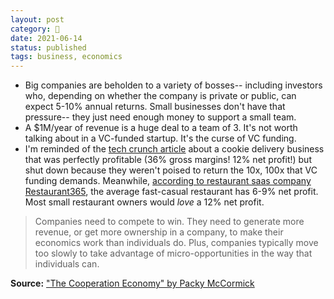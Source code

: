 ```yaml
---
layout: post
category: 🌰
date: 2021-06-14
status: published
tags: business, economics
---
```

- Big companies are beholden to a variety of bosses-- including investors who, depending on whether the company is private or public, can expect 5-10% annual returns. Small businesses don't have that pressure-- they just need enough money to support a small team.
- A $1M/year of revenue is a huge deal to a team of 3. It's not worth talking about in a VC-funded startup. It's the curse of VC funding.
- I'm reminded of the [tech crunch article](https://techcrunch.com/2018/07/23/cookie-startup-fails-to-rise/) about a cookie delivery business that was perfectly profitable (36% gross margins! 12% net profit!) but shut down because they weren't poised to return the 10x, 100x that VC funding demands. Meanwhile, [according to restaurant saas company Restaurant365](https://www.restaurant365.com/blog/what-is-the-average-profit-margin-for-a-restaurant/), the average fast-casual restaurant has 6-9% net profit. Most small restaurant owners would _love_ a 12% net profit.

> Companies need to compete to win. They need to generate more revenue, or get more ownership in a company, to make their economics work than individuals do. Plus, companies typically move too slowly to take advantage of micro-opportunities in the way that individuals can.

**Source:** ["The Cooperation Economy" by Packy McCormick](https://www.notboring.co/p/the-cooperation-economy-)

